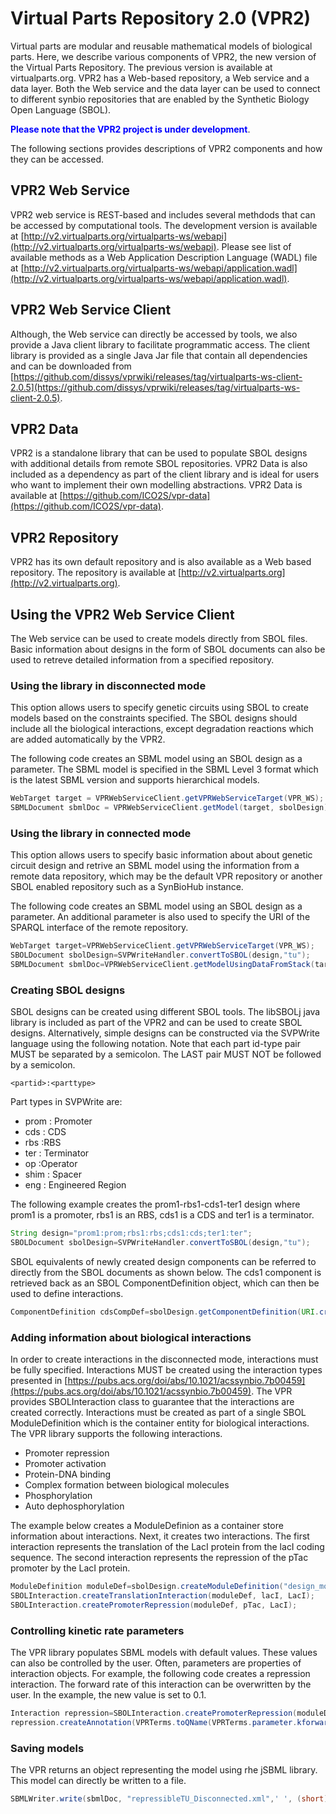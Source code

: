 # Virtual Parts Repository 2.0 (VPR2)
Virtual parts are modular and reusable mathematical models of biological parts.
Here, we describe various components of VPR2, the new version of the Virtual Parts Repository. The previous version is available at virtualparts.org. VPR2 has a Web-based repository, a Web service and a data layer. Both the Web service and the data layer can be used to connect to different synbio repositories that are enabled by the Synthetic Biology Open Language (SBOL).

<span style="color:blue">**Please note that the VPR2 project is under development**</span>.

The following sections provides descriptions of VPR2 components and how they can be accessed.

## VPR2 Web Service
VPR2 web service is REST-based and includes several methdods that can be accessed by computational tools. The development version is available at [http://v2.virtualparts.org/virtualparts-ws/webapi](http://v2.virtualparts.org/virtualparts-ws/webapi). Please see list of available methods as a Web Application Description Language (WADL) file at [http://v2.virtualparts.org/virtualparts-ws/webapi/application.wadl](http://v2.virtualparts.org/virtualparts-ws/webapi/application.wadl).

## VPR2 Web Service Client
Although, the Web service can directly be accessed by tools, we also provide a Java client library to facilitate programmatic access. The client library is provided as a single Java Jar file that contain all dependencies and can be downloaded from [https://github.com/dissys/vprwiki/releases/tag/virtualparts-ws-client-2.0.5](https://github.com/dissys/vprwiki/releases/tag/virtualparts-ws-client-2.0.5).

## VPR2 Data
VPR2 is a standalone library that can be used to populate SBOL designs with additional details from remote SBOL repositories. VPR2 Data is also included as a dependency as part of the client library and is ideal for users who want to implement their own modelling abstractions. VPR2 Data is available at [https://github.com/ICO2S/vpr-data](https://github.com/ICO2S/vpr-data).

## VPR2 Repository
VPR2 has its own default repository and is also available as a Web based repository. The repository is available at [http://v2.virtualparts.org](http://v2.virtualparts.org).

## Using the VPR2 Web Service Client
The Web service can be used to create models directly from SBOL files. Basic information about designs in the form of SBOL documents can also be used to retreve detailed information from a specified repository.

### Using the library in disconnected mode
This option allows users to specify genetic circuits using SBOL to create models based on the constraints specified. The SBOL designs should include all the biological interactions, except degradation reactions which are added automatically by the VPR2.

The following code creates an SBML model using an SBOL design as a parameter. The SBML model is specified in the SBML Level 3 format which is the latest SBML version and supports hierarchical models.

```java
WebTarget target = VPRWebServiceClient.getVPRWebServiceTarget(VPR_WS);
SBMLDocument sbmlDoc = VPRWebServiceClient.getModel(target, sbolDesign);
```

### Using the library in connected mode
This option allows users to specify basic information about about genetic circuit design and retrive an SBML model using the information from a remote data repository, which may be the default VPR repository or another SBOL enabled repository such as a SynBioHub instance.

The following code creates an SBML model using an SBOL design as a parameter. An additional parameter is also used to specify the URI of the SPARQL interface of the remote repository.
```java
WebTarget target=VPRWebServiceClient.getVPRWebServiceTarget(VPR_WS);
SBOLDocument sbolDesign=SVPWriteHandler.convertToSBOL(design,"tu");    	    	    	
SBMLDocument sbmlDoc=VPRWebServiceClient.getModelUsingDataFromStack(target, sbolDesign, VPR_Repository);    	
```

### Creating SBOL designs
SBOL designs can be created using different SBOL tools. The libSBOLj java library is included as part of the VPR2 and can be used to create SBOL designs. Alternatively, simple designs can be constructed via the SVPWrite language using the following notation. Note that each part id-type pair MUST be separated by a semicolon. The LAST pair MUST NOT be followed by a semicolon.
```
<partid>:<parttype>
```

Part types in SVPWrite are:
* prom : Promoter
* cds : CDS
* rbs :RBS
* ter : Terminator
* op :Operator
* shim : Spacer
* eng : Engineered Region

The following example creates the prom1-rbs1-cds1-ter1 design where prom1 is a promoter, rbs1 is an RBS, cds1 is a CDS and ter1 is a terminator.
```java
String design="prom1:prom;rbs1:rbs;cds1:cds;ter1:ter";
SBOLDocument sbolDesign=SVPWriteHandler.convertToSBOL(design,"tu");    
```

SBOL equivalents of newly created design components can be referred to directly from the SBOL documents as shown below. The cds1 component is retrieved back as an SBOL ComponentDefinition object, which can then be used to define interactions.

```java
ComponentDefinition cdsCompDef=sbolDesign.getComponentDefinition(URI.create(sbolDesign.getDefaultURIprefix() + "cds1"));  
```

### Adding information about biological interactions
In order to create interactions in the disconnected mode, interactions must be fully specified. Interactions MUST be created using the interaction types presented in [https://pubs.acs.org/doi/abs/10.1021/acssynbio.7b00459](https://pubs.acs.org/doi/abs/10.1021/acssynbio.7b00459). The VPR provides SBOLInteraction class to guarantee that the interactions are created correctly. Interactions must be created as part of a single SBOL ModuleDefinition which is the container entity for biological interactions. The VPR library supports the following interactions.

* Promoter repression
* Promoter activation
* Protein-DNA binding
* Complex formation between biological molecules
* Phosphorylation
* Auto dephosphorylation

The example below creates a ModuleDefinion as a container store information about interactions. Next, it creates two interactions. The first interaction represents the translation of the LacI protein from the lacI coding sequence. The second interaction represents the repression of the pTac promoter by the LacI protein.

```java
ModuleDefinition moduleDef=sbolDesign.createModuleDefinition("design_module");
SBOLInteraction.createTranslationInteraction(moduleDef, lacI, LacI);
SBOLInteraction.createPromoterRepression(moduleDef, pTac, LacI);
```

### Controlling kinetic rate parameters
The VPR library populates SBML models with default values. These values can also be controlled by the user. Often, parameters are properties of interaction objects. For example, the following code creates a repression interaction. The forward rate of this interaction can be overwritten by the user. In the example, the new value is set to 0.1.
```java
Interaction repression=SBOLInteraction.createPromoterRepression(moduleDef, pTac, LacI);
repression.createAnnotation(VPRTerms.toQName(VPRTerms.parameter.kforward,VPRTerms.Ns.getPrefix()), "0.1"); 
```

### Saving models
The VPR returns an object representing the model using rhe jSBML library. This model can directly be written to a file.
```java
SBMLWriter.write(sbmlDoc, "repressibleTU_Disconnected.xml",' ', (short) 2); 
```
  



